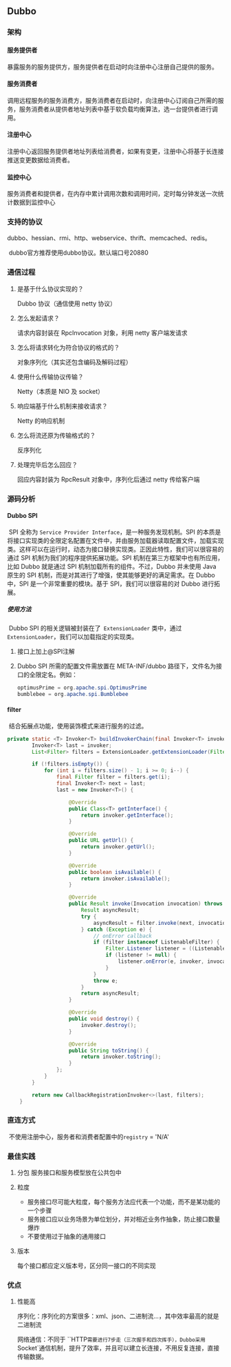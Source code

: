 ## Dubbo

### 架构

#### 服务提供者

​	暴露服务的服务提供方，服务提供者在启动时向注册中心注册自己提供的服务。

#### 服务消费者

​	调用远程服务的服务消费方，服务消费者在启动时，向注册中心订阅自己所需的服务，服务消费者从提供者地址列表中基于软负载均衡算法，选一台提供者进行调用。

#### 注册中心

​	注册中心返回服务提供者地址列表给消费者，如果有变更，注册中心将基于长连接推送变更数据给消费者。

#### 监控中心

​	服务消费者和提供者，在内存中累计调用次数和调用时间，定时每分钟发送一次统计数据到监控中心

### 支持的协议

​	dubbo、hessian、rmi、http、webservice、thrift、memcached、redis。

​	dubbo官方推荐使用dubbo协议。默认端口号20880

### 通信过程

1. 是基于什么协议实现的？

   Dubbo 协议（通信使用 netty 协议）

2. 怎么发起请求？

   请求内容封装在 RpcInvocation 对象，利用 netty 客户端发请求

3. 怎么将请求转化为符合协议的格式的？

   对象序列化（其实还包含编码及解码过程）

4. 使用什么传输协议传输？

   Netty（本质是 NIO 及 socket）

5. 响应端基于什么机制来接收请求？

   Netty 的响应机制

6. 怎么将流还原为传输格式的？

   反序列化

7. 处理完毕后怎么回应？

   回应内容封装为 RpcResult 对象中，序列化后通过 netty 传给客户端

### 源码分析

#### Dubbo SPI

​		SPI 全称为 `Service Provider Interface`，是一种服务发现机制。SPI 的本质是将接口实现类的全限定名配置在文件中，并由服务加载器读取配置文件，加载实现类。这样可以在运行时，动态为接口替换实现类。正因此特性，我们可以很容易的通过 SPI 机制为我们的程序提供拓展功能。SPI 机制在第三方框架中也有所应用，比如 Dubbo 就是通过 SPI 机制加载所有的组件。不过，Dubbo 并未使用 Java 原生的 SPI 机制，而是对其进行了增强，使其能够更好的满足需求。在 Dubbo 中，SPI 是一个非常重要的模块。基于 SPI，我们可以很容易的对 Dubbo 进行拓展。

##### 使用方法

​	Dubbo SPI 的相关逻辑被封装在了` ExtensionLoader` 类中，通过 `ExtensionLoader`，我们可以加载指定的实现类。

1. 接口上加上@SPI注解

2. Dubbo SPI 所需的配置文件需放置在 META-INF/dubbo 路径下，文件名为接口的全限定名。例如：

   ```java
   optimusPrime = org.apache.spi.OptimusPrime
   bumblebee = org.apache.spi.Bumblebee
   ```

#### filter

​	结合拓展点功能，使用装饰模式来进行服务的过滤。

```java
private static <T> Invoker<T> buildInvokerChain(final Invoker<T> invoker, String key, String group) {
        Invoker<T> last = invoker;
        List<Filter> filters = ExtensionLoader.getExtensionLoader(Filter.class).getActivateExtension(invoker.getUrl(), key, group);

        if (!filters.isEmpty()) {
            for (int i = filters.size() - 1; i >= 0; i--) {
                final Filter filter = filters.get(i);
                final Invoker<T> next = last;
                last = new Invoker<T>() {

                    @Override
                    public Class<T> getInterface() {
                        return invoker.getInterface();
                    }

                    @Override
                    public URL getUrl() {
                        return invoker.getUrl();
                    }

                    @Override
                    public boolean isAvailable() {
                        return invoker.isAvailable();
                    }

                    @Override
                    public Result invoke(Invocation invocation) throws RpcException {
                        Result asyncResult;
                        try {
                            asyncResult = filter.invoke(next, invocation);
                        } catch (Exception e) {
                            // onError callback
                            if (filter instanceof ListenableFilter) {
                                Filter.Listener listener = ((ListenableFilter) filter).listener();
                                if (listener != null) {
                                    listener.onError(e, invoker, invocation);
                                }
                            }
                            throw e;
                        }
                        return asyncResult;
                    }

                    @Override
                    public void destroy() {
                        invoker.destroy();
                    }

                    @Override
                    public String toString() {
                        return invoker.toString();
                    }
                };
            }
        }

        return new CallbackRegistrationInvoker<>(last, filters);
    }
```



### 直连方式

​	不使用注册中心，服务者和消费者配置中的`registry` = 'N/A'

### 最佳实践

1. 分包
   服务接口和服务模型放在公共包中

2. 粒度

   * 服务接口尽可能大粒度，每个服务方法应代表一个功能，而不是某功能的一个步骤
   * 服务接口应以业务场景为单位划分，并对相近业务作抽象，防止接口数量爆炸
   * 不要使用过于抽象的通用接口

3. 版本

   每个接口都应定义版本号，区分同一接口的不同实现

### 优点

1. 性能高

   序列化：序列化的方案很多：xml、json、二进制流...，其中效率最高的就是二进制流

   网络通信：不同于 ``HTTP`需要进行7步走（三次握手和四次挥手），Dubbo采用`Socket`通信机制，提升了效率，并且可以建立长连接，不用反复连接，直接传输数据。

